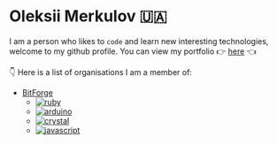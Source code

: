 # Oleksii Merkulov 🇺🇦

I am a person who likes to `code` and learn new interesting technologies, welcome to my github profile.
You can view my portfolio 👉 [here](https://alexmercury.github.io) 👈

👇 Here is a list of organisations I am a member of:

- [BitForge](https://github.com/bf-org)
  - [![ruby]](https://github.com/bf-rb)
  - [![arduino]](https://github.com/bf-arduino)
  - [![crystal]](https://github.com/bf-cr)
  - [![javascript]](https://github.com/bf-js)

[ruby]: https://img.shields.io/badge/Ruby-%23CC342D.svg?style=for-the-badge&logo=ruby&logoColor=white&cacheSeconds=3600

[arduino]: https://img.shields.io/badge/-Arduino-00979D?style=for-the-badge&logo=Arduino&logoColor=white&cacheSeconds=3600

[crystal]: https://img.shields.io/badge/Crystal-%23000000.svg?style=for-the-badge&logo=crystal&logoColor=white&cacheSeconds=3600

[javascript]: https://img.shields.io/badge/JavaScript-%23323330.svg?style=for-the-badge&logo=javascript&logoColor=%23F7DF1E&cacheSeconds=3600
